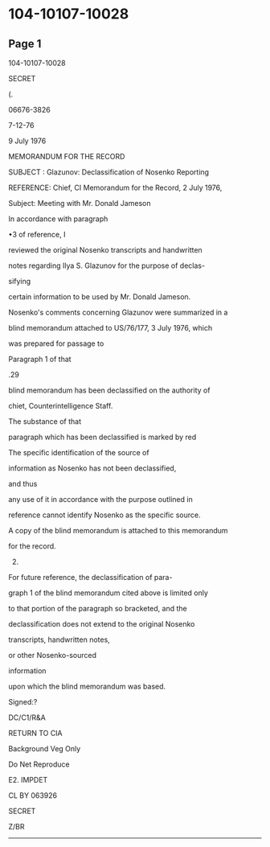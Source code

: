 # 104-10107-10028

## Page 1

104-10107-10028

SECRET

(.

06676-3826

7-12-76

9 July 1976

MEMORANDUM FOR THE RECORD

SUBJECT : Glazunov: Declassification of Nosenko Reporting

REFERENCE: Chief, CI Memorandum for the Record, 2 July 1976,

Subject: Meeting with Mr. Donald Jameson

In accordance with paragraph

•3 of reference, I

reviewed the original Nosenko transcripts and handwritten

notes regarding Ilya S. Glazunov for the purpose of declas-

sifying

certain information to be used by Mr. Donald Jameson.

Nosenko's comments concerning Glazunov were summarized in a

blind memorandum attached to US/76/177, 3 July 1976, which

was prepared for passage to

Paragraph 1 of that

.29

blind memorandum has been declassified on the authority of

chiet, Counterintelligence Staff.

The substance of that

paragraph which has been declassified is marked by red

The specific identification of the source of

information as Nosenko has not been declassified,

and thus

any use of it in accordance with the purpose outlined in

reference cannot identify Nosenko as the specific source.

A copy of the blind memorandum is attached to this memorandum

for the record.

2.

For future reference, the declassification of para-

graph 1 of the blind memorandum cited above is limited only

to that portion of the paragraph so bracketed, and the

declassification does not extend to the original Nosenko

transcripts, handwritten notes,

or other Nosenko-sourced

information

upon which the blind memorandum was based.

Signed:?

DC/C1/R&A

RETURN TO CIA

Background Veg Only

Do Net Reproduce

E2. IMPDET

CL BY 063926

SECRET

Z/BR

---

